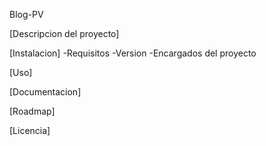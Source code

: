 Blog-PV

[Descripcion del proyecto]

[Instalacion]
-Requisitos
-Version
-Encargados del proyecto

[Uso]

[Documentacion]

[Roadmap]

[Licencia]
